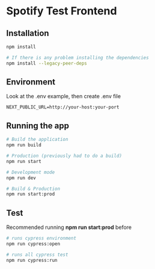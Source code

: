 # Spotify Test Frontend

## Installation

```bash
npm install

# If there is any problem installing the dependencies
npm install --legacy-peer-deps
```

## Environment
Look at the .env example, then create .env file
```dotenv
NEXT_PUBLIC_URL=http://your-host:your-port
```

## Running the app

```bash
# Build the application
npm run build

# Production (previously had to do a build)
npm run start

# Development mode
npm run dev

# Build & Production 
npm run start:prod
```

## Test
Recommended running <b>npm run start:prod</b> before
```bash
# runs cypress environment
npm run cypress:open

# runs all cypress test
npm run cypress:run
```
